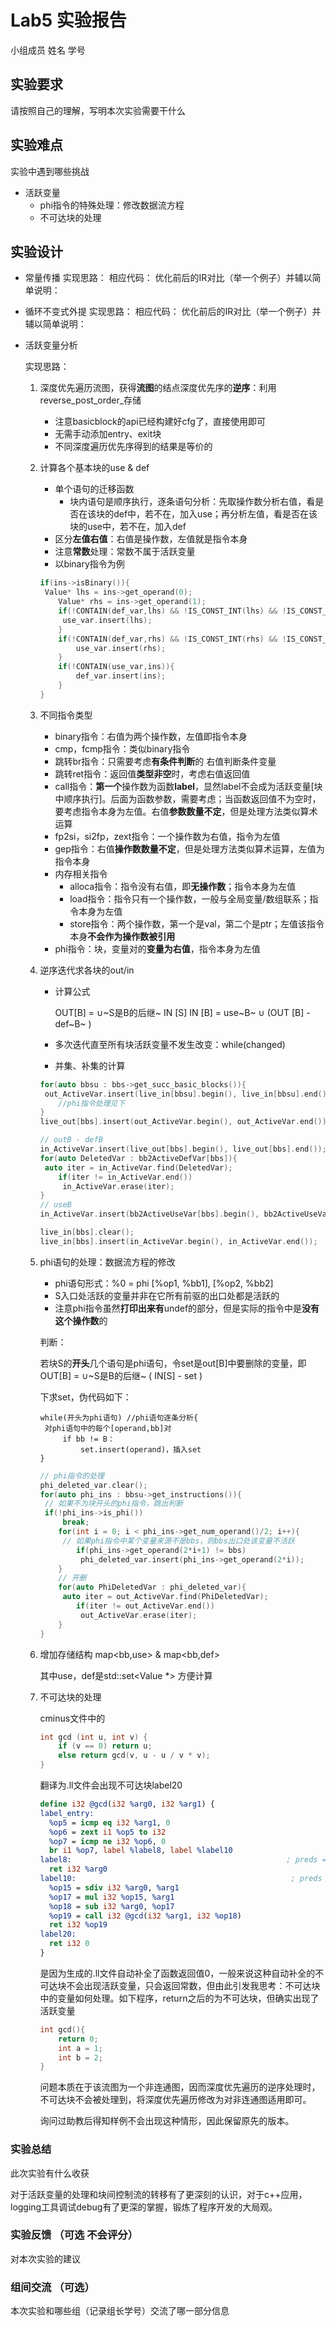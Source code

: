 # Lab5 实验报告

小组成员 姓名 学号

## 实验要求

请按照自己的理解，写明本次实验需要干什么

## 实验难点

实验中遇到哪些挑战

+ 活跃变量
  + phi指令的特殊处理：修改数据流方程
  + 不可达块的处理

## 实验设计

* 常量传播
    实现思路：
    相应代码：
    优化前后的IR对比（举一个例子）并辅以简单说明：
    


* 循环不变式外提
    实现思路：
    相应代码：
    优化前后的IR对比（举一个例子）并辅以简单说明：
    
* 活跃变量分析

    实现思路：

    1. 深度优先遍历流图，获得**流图**的结点深度优先序的**逆序**：利用reverse_post_order_存储

       + 注意basicblock的api已经构建好cfg了，直接使用即可
       + 无需手动添加entry、exit块
       + 不同深度遍历优先序得到的结果是等价的

    2. 计算各个基本块的use & def

       + 单个语句的迁移函数
         + 块内语句是顺序执行，逐条语句分析：先取操作数分析右值，看是否在该块的def中，若不在，加入use；再分析左值，看是否在该块的use中，若不在，加入def
       + 区分**左值右值**：右值是操作数，左值就是指令本身
       + 注意**常数**处理：常数不属于活跃变量
       + 以binary指令为例

       ```c++
       if(ins->isBinary()){
       	Value* lhs = ins->get_operand(0);
           Value* rhs = ins->get_operand(1);
           if(!CONTAIN(def_var,lhs) && !IS_CONST_INT(lhs) && !IS_CONST_FP(lhs)){
       		use_var.insert(lhs);
           }
           if(!CONTAIN(def_var,rhs) && !IS_CONST_INT(rhs) && !IS_CONST_FP(rhs)){
               use_var.insert(rhs);
           }
           if(!CONTAIN(use_var,ins)){
               def_var.insert(ins);
           }
       }
       ```

    3. 不同指令类型

       + binary指令：右值为两个操作数，左值即指令本身
       + cmp，fcmp指令：类似binary指令
       + 跳转br指令：只需要考虑**有条件判断**的 右值判断条件变量
       + 跳转ret指令：返回值**类型非空**时，考虑右值返回值
       + call指令：**第一个**操作数为函数**label**，显然label不会成为活跃变量[块中顺序执行]。后面为函数参数，需要考虑；当函数返回值不为空时，要考虑指令本身为左值。右值**参数数量不定**，但是处理方法类似算术运算
       + fp2si，si2fp，zext指令：一个操作数为右值，指令为左值
       + gep指令：右值**操作数数量不定**，但是处理方法类似算术运算，左值为指令本身
       + 内存相关指令
         + alloca指令：指令没有右值，即**无操作数**；指令本身为左值
         + load指令：指令只有一个操作数，一般与全局变量/数组联系；指令本身为左值
         + store指令：两个操作数，第一个是val，第二个是ptr；左值该指令本身**不会作为操作数被引用**
       + phi指令：块，变量对的**变量为右值**，指令本身为左值

    4. 逆序迭代求各块的out/in

       + 计算公式

         OUT[B] = ∪~S是B的后继~ IN [S]
         IN [B] = use~B~ ∪ (OUT [B] - def~B~ )  

       + 多次迭代直至所有块活跃变量不发生改变：while(changed)
       + 并集、补集的计算

       ```c++
       for(auto bbsu : bbs->get_succ_basic_blocks()){
       	out_ActiveVar.insert(live_in[bbsu].begin(), live_in[bbsu].end());
           //phi指令处理见下
       }
       live_out[bbs].insert(out_ActiveVar.begin(), out_ActiveVar.end());
       ```

       ```c++
       // outB - defB
       in_ActiveVar.insert(live_out[bbs].begin(), live_out[bbs].end());
       for(auto DeletedVar : bb2ActiveDefVar[bbs]){
       	auto iter = in_ActiveVar.find(DeletedVar);
           if(iter != in_ActiveVar.end())
           	in_ActiveVar.erase(iter);
       }
       // useB
       in_ActiveVar.insert(bb2ActiveUseVar[bbs].begin(), bb2ActiveUseVar[bbs].end());
       
       live_in[bbs].clear();
       live_in[bbs].insert(in_ActiveVar.begin(), in_ActiveVar.end());
       ```

    5. phi语句的处理：数据流方程的修改

       + phi语句形式：%0 = phi [%op1, %bb1], [%op2, %bb2]
       + S入口处活跃的变量并非在它所有前驱的出口处都是活跃的
       + 注意phi指令虽然**打印出来有**undef的部分，但是实际的指令中是**没有这个操作数**的

       判断：

       若块S的**开头**几个语句是phi语句，令set是out[B]中要删除的变量，即OUT[B] = ∪~S是B的后继~ ( IN[S] - set )

       下求set，伪代码如下：

       ```
       while(开头为phi语句) //phi语句逐条分析{
       	对phi语句中的每个[operand,bb]对
       		if bb != B：
       			set.insert(operand)，插入set
       }
       ```

       ```c++
       // phi指令的处理
       phi_deleted_var.clear();
       for(auto phi_ins : bbsu->get_instructions()){
       	// 如果不为块开头的phi指令，跳出判断
       	if(!phi_ins->is_phi())
           	break;
           for(int i = 0; i < phi_ins->get_num_operand()/2; i++){
           	// 如果phi指令中某个变量来源不是bbs，则bbs出口处该变量不活跃
               if(phi_ins->get_operand(2*i+1) != bbs)
               	phi_deleted_var.insert(phi_ins->get_operand(2*i));
           }
           // 开删
           for(auto PhiDeletedVar : phi_deleted_var){
           	auto iter = out_ActiveVar.find(PhiDeletedVar);
               if(iter != out_ActiveVar.end())
               	out_ActiveVar.erase(iter);
           }
       }
       ```

    6. 增加存储结构 map<bb,use> & map<bb,def>

       其中use，def是std::set<Value *> 方便计算

    7. 不可达块的处理

       cminus文件中的

       ```c
       int gcd (int u, int v) {
           if (v == 0) return u;
           else return gcd(v, u - u / v * v);
       }
       ```

       翻译为.ll文件会出现不可达块label20

       ```llvm
       define i32 @gcd(i32 %arg0, i32 %arg1) {
       label_entry:
         %op5 = icmp eq i32 %arg1, 0
         %op6 = zext i1 %op5 to i32
         %op7 = icmp ne i32 %op6, 0
         br i1 %op7, label %label8, label %label10
       label8:                                                ; preds = %label_entry
         ret i32 %arg0
       label10:                                                ; preds = %label_entry
         %op15 = sdiv i32 %arg0, %arg1
         %op17 = mul i32 %op15, %arg1
         %op18 = sub i32 %arg0, %op17
         %op19 = call i32 @gcd(i32 %arg1, i32 %op18)
         ret i32 %op19
       label20:
         ret i32 0
       }
       ```

       是因为生成的.ll文件自动补全了函数返回值0，一般来说这种自动补全的不可达块不会出现活跃变量，只会返回常数，但由此引发我思考：不可达块中的变量如何处理。如下程序，return之后的为不可达块，但确实出现了活跃变量

       ```c
       int gcd(){
           return 0;
           int a = 1;
           int b = 2;
       }
       ```

       问题本质在于该流图为一个非连通图，因而深度优先遍历的逆序处理时，不可达块不会被处理到，将深度优先遍历修改为对非连通图适用即可。

       询问过助教后得知样例不会出现这种情形，因此保留原先的版本。

### 实验总结

此次实验有什么收获

对于活跃变量的处理和块间控制流的转移有了更深刻的认识，对于c++应用，logging工具调试debug有了更深的掌握，锻炼了程序开发的大局观。

### 实验反馈 （可选 不会评分）

对本次实验的建议

### 组间交流 （可选）

本次实验和哪些组（记录组长学号）交流了哪一部分信息
